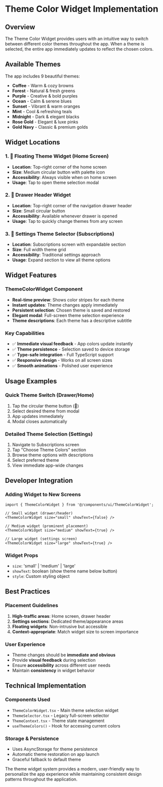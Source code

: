 # Theme Color Widget Implementation

## Overview
The Theme Color Widget provides users with an intuitive way to switch between different color themes throughout the app. When a theme is selected, the entire app immediately updates to reflect the chosen colors.

## Available Themes
The app includes 9 beautiful themes:
- **Coffee** - Warm & cozy browns
- **Forest** - Natural & fresh greens  
- **Purple** - Creative & bold purples
- **Ocean** - Calm & serene blues
- **Sunset** - Vibrant & warm oranges
- **Mint** - Cool & refreshing teals
- **Midnight** - Dark & elegant blacks
- **Rose Gold** - Elegant & luxe pinks
- **Gold Navy** - Classic & premium golds

## Widget Locations

### 1. 🎨 Floating Theme Widget (Home Screen)
- **Location**: Top-right corner of the home screen
- **Size**: Medium circular button with palette icon
- **Accessibility**: Always visible when on home screen
- **Usage**: Tap to open theme selection modal

### 2. 🎨 Drawer Header Widget
- **Location**: Top-right corner of the navigation drawer header
- **Size**: Small circular button
- **Accessibility**: Available whenever drawer is opened
- **Usage**: Tap to quickly change themes from any screen

### 3. 🎨 Settings Theme Selector (Subscriptions)
- **Location**: Subscriptions screen with expandable section
- **Size**: Full width theme grid
- **Accessibility**: Traditional settings approach
- **Usage**: Expand section to view all theme options

## Widget Features

### ThemeColorWidget Component
- **Real-time preview**: Shows color stripes for each theme
- **Instant updates**: Theme changes apply immediately
- **Persistent selection**: Chosen theme is saved and restored
- **Elegant modal**: Full-screen theme selection experience
- **Theme descriptions**: Each theme has a descriptive subtitle

### Key Capabilities
- ✅ **Immediate visual feedback** - App colors update instantly
- ✅ **Theme persistence** - Selection saved to device storage
- ✅ **Type-safe integration** - Full TypeScript support
- ✅ **Responsive design** - Works on all screen sizes
- ✅ **Smooth animations** - Polished user experience

## Usage Examples

### Quick Theme Switch (Drawer/Home)
1. Tap the circular theme button (🎨)
2. Select desired theme from modal
3. App updates immediately
4. Modal closes automatically

### Detailed Theme Selection (Settings)
1. Navigate to Subscriptions screen
2. Tap "Choose Theme Colors" section
3. Browse theme options with descriptions
4. Select preferred theme
5. View immediate app-wide changes

## Developer Integration

### Adding Widget to New Screens
```tsx
import { ThemeColorWidget } from '@/components/ui/ThemeColorWidget';

// Small widget (drawer/header)
<ThemeColorWidget size="small" showText={false} />

// Medium widget (prominent placement)
<ThemeColorWidget size="medium" showText={true} />

// Large widget (settings screen)
<ThemeColorWidget size="large" showText={true} />
```

### Widget Props
- `size`: 'small' | 'medium' | 'large'
- `showText`: boolean (show theme name below button)
- `style`: Custom styling object

## Best Practices

### Placement Guidelines
1. **High-traffic areas**: Home screen, drawer header
2. **Settings sections**: Dedicated theme/appearance areas
3. **Floating widgets**: Non-intrusive but accessible
4. **Context-appropriate**: Match widget size to screen importance

### User Experience
- Theme changes should be **immediate and obvious**
- Provide **visual feedback** during selection
- Ensure **accessibility** across different user needs
- Maintain **consistency** in widget behavior

## Technical Implementation

### Components Used
- `ThemeColorWidget.tsx` - Main theme selection widget
- `ThemeSelector.tsx` - Legacy full-screen selector
- `ThemeContext.tsx` - Theme state management
- `useThemeColors()` - Hook for accessing current colors

### Storage & Persistence
- Uses AsyncStorage for theme persistence
- Automatic theme restoration on app launch
- Graceful fallback to default theme

The theme widget system provides a modern, user-friendly way to personalize the app experience while maintaining consistent design patterns throughout the application.